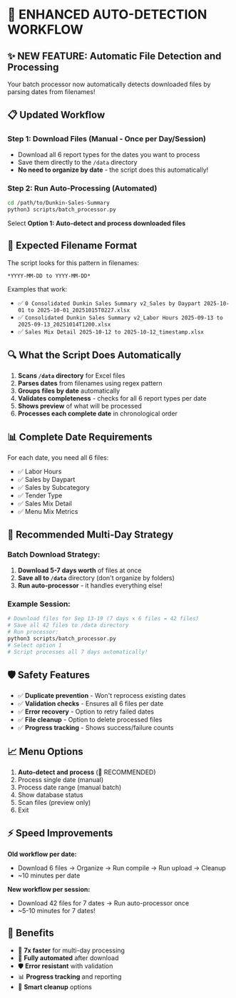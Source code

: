 # 🚀 ENHANCED AUTO-DETECTION WORKFLOW

## ✨ NEW FEATURE: Automatic File Detection and Processing

Your batch processor now automatically detects downloaded files by parsing dates from filenames!

## 📋 Updated Workflow

### Step 1: Download Files (Manual - Once per Day/Session)
- Download all 6 report types for the dates you want to process
- Save them directly to the `/data` directory
- **No need to organize by date** - the script does this automatically!

### Step 2: Run Auto-Processing (Automated)
```bash
cd /path/to/Dunkin-Sales-Summary
python3 scripts/batch_processor.py
```
Select **Option 1: Auto-detect and process downloaded files**

## 🎯 Expected Filename Format
The script looks for this pattern in filenames:
```
*YYYY-MM-DD to YYYY-MM-DD*
```

Examples that work:
- ✅ `0 Consolidated Dunkin Sales Summary v2_Sales by Daypart 2025-10-01 to 2025-10-01_20251015T0227.xlsx`
- ✅ `Consolidated Dunkin Sales Summary v2_Labor Hours 2025-09-13 to 2025-09-13_20251014T1200.xlsx`
- ✅ `Sales Mix Detail 2025-10-12 to 2025-10-12_timestamp.xlsx`

## 🔍 What the Script Does Automatically

1. **Scans `/data` directory** for Excel files
2. **Parses dates** from filenames using regex pattern
3. **Groups files by date** automatically
4. **Validates completeness** - checks for all 6 report types per date
5. **Shows preview** of what will be processed
6. **Processes each complete date** in chronological order

## 📊 Complete Date Requirements

For each date, you need all 6 files:
- ✅ Labor Hours
- ✅ Sales by Daypart  
- ✅ Sales by Subcategory
- ✅ Tender Type
- ✅ Sales Mix Detail
- ✅ Menu Mix Metrics

## 🎯 Recommended Multi-Day Strategy

### Batch Download Strategy:
1. **Download 5-7 days worth** of files at once
2. **Save all to `/data`** directory (don't organize by folders)
3. **Run auto-processor** - it handles everything else!

### Example Session:
```bash
# Download files for Sep 13-19 (7 days × 6 files = 42 files)
# Save all 42 files to /data directory
# Run processor:
python3 scripts/batch_processor.py
# Select option 1
# Script processes all 7 days automatically!
```

## 🛡️ Safety Features

- ✅ **Duplicate prevention** - Won't reprocess existing dates
- ✅ **Validation checks** - Ensures all 6 files per date
- ✅ **Error recovery** - Option to retry failed dates
- ✅ **File cleanup** - Option to delete processed files
- ✅ **Progress tracking** - Shows success/failure counts

## 📈 Menu Options

1. **Auto-detect and process** (🌟 RECOMMENDED)
2. Process single date (manual)
3. Process date range (manual batch)  
4. Show database status
5. Scan files (preview only)
6. Exit

## ⚡ Speed Improvements

**Old workflow per date:**
- Download 6 files → Organize → Run compile → Run upload → Cleanup
- ~10 minutes per date

**New workflow per session:**
- Download 42 files for 7 dates → Run auto-processor once
- ~5-10 minutes for 7 dates!

## 🎉 Benefits

- 🚀 **7x faster** for multi-day processing
- 🤖 **Fully automated** after download
- 🛡️ **Error resistant** with validation
- 📊 **Progress tracking** and reporting
- 🧹 **Smart cleanup** options